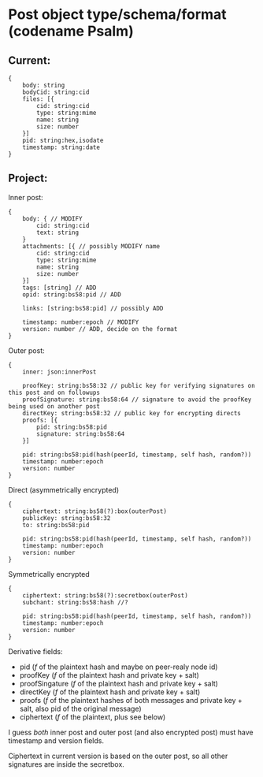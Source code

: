 # Post object type/schema/format (codename Psalm)

## Current:

    {
        body: string
        bodyCid: string:cid
        files: [{
            cid: string:cid
            type: string:mime
            name: string
            size: number
        }]
        pid: string:hex,isodate
        timestamp: string:date
    }

## Project:
Inner post:

    {
        body: { // MODIFY
            cid: string:cid
            text: string
        }
        attachments: [{ // possibly MODIFY name
            cid: string:cid
            type: string:mime
            name: string
            size: number 
        }]
        tags: [string] // ADD
        opid: string:bs58:pid // ADD

        links: [string:bs58:pid] // possibly ADD

        timestamp: number:epoch // MODIFY
        version: number // ADD, decide on the format
    }
    
Outer post:    

    {
        inner: json:innerPost
 
        proofKey: string:bs58:32 // public key for verifying signatures on this post and on followups
        proofSignature: string:bs58:64 // signature to avoid the proofKey being used on another post
        directKey: string:bs58:32 // public key for encrypting directs
        proofs: [{
            pid: string:bs58:pid
            signature: string:bs58:64
        }]

        pid: string:bs58:pid(hash(peerId, timestamp, self hash, random?))
        timestamp: number:epoch
        version: number
    }
    
Direct (asymmetrically encrypted)

    {
        ciphertext: string:bs58(?):box(outerPost)
        publicKey: string:bs58:32
        to: string:bs58:pid
        
        pid: string:bs58:pid(hash(peerId, timestamp, self hash, random?))
        timestamp: number:epoch
        version: number
    }

Symmetrically encrypted

    {
        ciphertext: string:bs58(?):secretbox(outerPost)
        subchant: string:bs58:hash //?
        
        pid: string:bs58:pid(hash(peerId, timestamp, self hash, random?))
        timestamp: number:epoch
        version: number
    }

Derivative fields:

- pid (_f_ of the plaintext hash and maybe on peer-realy node id)
- proofKey (_f_ of the plaintext hash and private key + salt)
- proofSingature (_f_ of the plaintext hash and private key + salt)
- directKey (_f_ of the plaintext hash and private key + salt)
- proofs (_f_ of the plaintext hashes of both messages and private key + salt, also pid of the original message)
- ciphertext (_f_ of the plaintext, plus see below)

I guess _both_ inner post and outer post (and also encrypted post) must have timestamp and version fields.

Ciphertext in current version is based on the outer post, so all other signatures are inside the secretbox.
